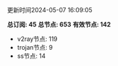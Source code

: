 更新时间2024-05-07 16:09:05

**总订阅: 45**
**总节点: 653**
**有效节点: 142**
- v2ray节点: 119
- trojan节点: 9
- ss节点: 14
